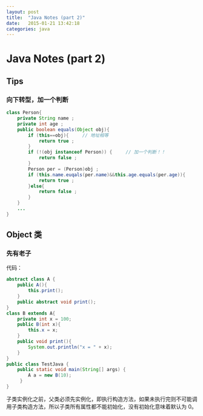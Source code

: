 ```yaml
---
layout: post
title:  "Java Notes (part 2)"
date:   2015-01-21 13:42:18
categories: java
---
```

Java Notes (part 2)
===================
## Tips
### 向下转型，加一个判断

```java
class Person{
	private String name ; 
	private int age ; 
	public boolean equals(Object obj){
		if (this==obj){		// 地址相等
			return true ; 
		}
		if (!(obj instanceof Person)) {		// 加一个判断！！
			return false ; 
		}
		Person per = (Person)obj ; 
		if (this.name.euqals(per.name)&&this.age.equals(per.age)){
			return true ;
		}else{
			return false ;
		}
	}
	...
}

```
## Object 类

### 先有老子
代码：

```java
abstract class A {
	public A(){
		this.print();
	}
	public abstract void print();
}
class B extends A{
	private int x = 100;
	public B(int x){
		this.x = x;
	}
	public void print(){
		System.out.println("x = " + x);
	}
}
public class TestJava {
   	public static void main(String[] args) {
 		A a = new B(10); 	 	
   	 } 
}
```

子类实例化之前，父类必须先实例化，即执行构造方法，如果未执行完则不可能调用子类构造方法，所以子类所有属性都不能初始化，没有初始化意味着默认为 0。

